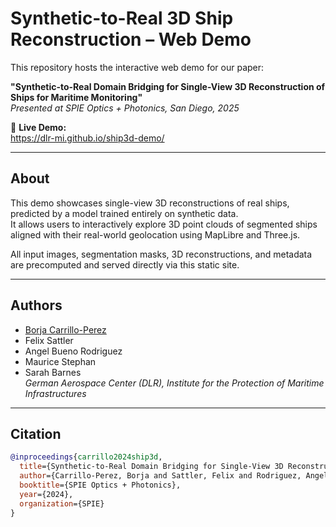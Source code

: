 # Synthetic-to-Real 3D Ship Reconstruction – Web Demo

This repository hosts the interactive web demo for our paper:

**"Synthetic-to-Real Domain Bridging for Single-View 3D Reconstruction of Ships for Maritime Monitoring"**  
*Presented at SPIE Optics + Photonics, San Diego, 2025*

🔗 **Live Demo:**  
https://dlr-mi.github.io/ship3d-demo/

---

## About

This demo showcases single-view 3D reconstructions of real ships, predicted by a model trained entirely on synthetic data.  
It allows users to interactively explore 3D point clouds of segmented ships aligned with their real-world geolocation using MapLibre and Three.js.

All input images, segmentation masks, 3D reconstructions, and metadata are precomputed and served directly via this static site.

---

## Authors

- [Borja Carrillo-Perez](https://scholar.google.com/citations?user=kF6e-FMAAAAJ&hl=en)  
- Felix Sattler  
- Angel Bueno Rodriguez  
- Maurice Stephan  
- Sarah Barnes  
*German Aerospace Center (DLR), Institute for the Protection of Maritime Infrastructures*

---

## Citation

```bibtex
@inproceedings{carrillo2024ship3d,
  title={Synthetic-to-Real Domain Bridging for Single-View 3D Reconstruction of Ships for Maritime Monitoring},
  author={Carrillo-Perez, Borja and Sattler, Felix and Rodriguez, Angel Bueno and Stephan, Maurice and Barnes, Sarah},
  booktitle={SPIE Optics + Photonics},
  year={2024},
  organization={SPIE}
}
